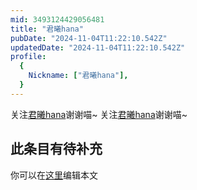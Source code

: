 ```yaml
---
mid: 3493124429056481
title: "君曦hana"
pubDate: "2024-11-04T11:22:10.542Z"
updatedDate: "2024-11-04T11:22:10.542Z"
profile:
  {
    Nickname: ["君曦hana"],
  }
---
```


关注[君曦hana](https://space.bilibili.com/3493124429056481)谢谢喵~ 关注[君曦hana](https://space.bilibili.com/3493124429056481)谢谢喵~

## 此条目有待补充
你可以在[这里](https://github.com/Yuhanawa/VTuber.ICU-Content/edit/master/v/君曦hana/index.md)编辑本文
